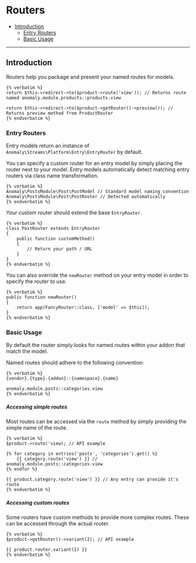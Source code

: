 # Routers

- [Introduction](#introduction)
	- [Entry Routers](#entry-routers)
	- [Basic Usage](#basic-usage)

<hr>

<a name="introduction"></a>
## Introduction

Routers help you package and present your named routes for models. 

    {% verbatim %}
    return $this->redirect->to($product->route('view')); // Returns route named anomaly.module.products::products.view
    
    return $this->redirect->to($product->getRouter()->preview()); // Returns preview method from ProductRouter 
    {% endverbatim %}

<a name="entry-routers"></a>
### Entry Routers

Entry models return an instance of `Anomaly\Streams\Platform\Entry\EntryRouter` by default.

You can specify a custom router for an entry model by simply placing the router next to your model. Entry models automatically detect matching entry routers via class name transformation.

    {% verbatim %}
    Anomaly\PostsModule\Post\PostModel // Standard model naming convention
    Anomaly\PostsModule\Post\PostRouter // Detected automatically
    {% endverbatim %}

Your custom router should extend the base `EntryRouter`.

    {% verbatim %}
    class PostRouter extends EntryRouter
    {
        public function customMethod()
        {
            // Return your path / URL
        }
    }
    {% endverbatim %}

You can also override the `newRouter` method on your entry model in order to specify the router to use.

    {% verbatim %}
    public function newRouter()
    {
        return app(FancyRouter::class, ['model' => $this]);
    }
    {% endverbatim %}

<a name="basic-usage"></a>
### Basic Usage

By default the router simply looks for named routes within your addon that match the model.
   
Named routes should adhere to the following convention:

    {% verbatim %}
    {vendor}.{type}.{addon}::{namespace}.{name}
    
    anomaly.module.posts::categories.view
    {% endverbatim %}

##### Accessing simple routes

Most routes can be accessed via the `route` method by simply providing the simple name of the route.
    
    {% verbatim %}
    $product->route('view); // API example
    
    {% for category in entries('posts', 'categories').get() %}
        {{ category.route('view') }} // anomaly.module.posts::categories.view
    {% endfor %}
    
    {{ product.category.route('view') }} // Any entry can provide it's route
    {% endverbatim %}

##### Accessing custom routes

Some routers have custom methods to provide more complex routes. These can be accessed through the actual router.

    {% verbatim %}
    $product->getRouter()->variant(2); // API example
    
    {{ product.router.variant(2) }}
    {% endverbatim %}